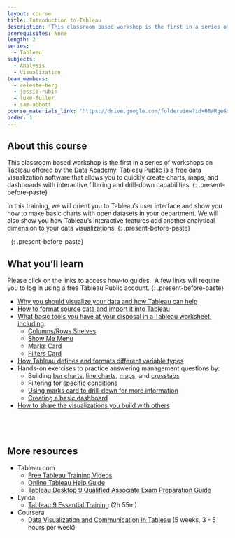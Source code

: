 ```yaml
---
layout: course
title: Introduction to Tableau
description: 'This classroom based workshop is the first in a series of workshops on Tableau offered by the Data Academy.  Tableau Public is a free data visualization software that allows you to quickly create charts, maps, and dashboards with interactive filtering and drill-down capabilities.'
prerequisites: None
length: 2
series:
  - Tableau
subjects:
  - Analysis
  - Visualization
team_members:
  - celeste-berg
  - jessie-rubin
  - luke-fuller
  - sam-abbott
course_materials_link: 'https://drive.google.com/folderview?id=0BwRgeGq-b8f9Ym45cDhTQ21fbk0&usp=sharing'
order: 1
---
```



## About this course

This classroom based workshop is the first in a series of workshops on Tableau offered by the Data Academy. Tableau Public is a free data visualization software that allows you to quickly create charts, maps, and dashboards with interactive filtering and drill-down capabilities.
{: .present-before-paste}

In this training, we will orient you to Tableau’s user interface and show you how to make basic charts with open datasets in your department. We will also show you how Tableau’s interactive features add another analytical dimension to your data visualizations.
{: .present-before-paste}

&nbsp;
{: .present-before-paste}

## What you’ll learn

Please click on the links to access how-to guides.&nbsp; A few links will require you to log in using a free Tableau Public account.
{: .present-before-paste}

* [Why you should visualize your data and how Tableau can help](http://www.tableau.com/learn/tutorials/on-demand/getting-started?signin=2eef25056a4473a83a6529b1c5d5353f)
* [How to format source data and import it into Tableau](http://www.tableau.com/learn/tutorials/on-demand/data-prep-text-and-excel-files?signin=72bd892169df0bda86f5bbdbce40b0a9)
* [What basic tools you have at your disposal in a Tableau worksheet, including](http://www.tableau.com/learn/tutorials/on-demand/tableau-interface?signin=6294b9d2da0f05f4afc438f018ec5756):
  * [Columns/Rows Shelves](http://onlinehelp.tableau.com/current/pro/online/windows/en-us/help.htm#buildmanual_shelves.html%3FTocPath%3DBuilding%2520Data%2520Views%7CBuilding%2520Views%2520Manually%7CShelves%2520and%2520Cards%7C_____0)
  * [Show Me Menu](http://onlinehelp.tableau.com/current/pro/online/windows/en-us/help.htm#buildauto_showme.html%3FTocPath%3DBuilding%2520Data%2520Views%7CBuilding%2520Views%2520Automatically%7C_____1)
  * [Marks Card](http://onlinehelp.tableau.com/current/pro/online/windows/en-us/help.htm#buildmanual_shelves_marks.html)
  * [Filters Card](http://onlinehelp.tableau.com/current/pro/online/windows/en-us/help.htm#filtering.html%3FTocPath%3DBuilding%2520Data%2520Views%7CFiltering%7C_____0)
* [How Tableau defines and formats different variable types](http://onlinehelp.tableau.com/current/pro/online/windows/en-us/help.htm#datafields_typesandroles_dataroles.html)
* Hands-on exercises to practice answering management questions by:
  * Building [bar charts](http://onlinehelp.tableau.com/current/pro/online/windows/en-us/help.htm#buildexamples_bar.html%3FTocPath%3DBuilding%2520Data%2520Views%7CBuild-It-Yourself%2520Exercises%7C_____1), [line charts](http://onlinehelp.tableau.com/current/pro/online/windows/en-us/help.htm#buildexamples_line.html%3FTocPath%3DBuilding%2520Data%2520Views%7CBuild-It-Yourself%2520Exercises%7C_____3), [maps](http://www.tableau.com/learn/tutorials/on-demand/getting-started-mapping?signin=aa03c1bb2cd0297dc57257bcba159713), and [crosstabs](http://onlinehelp.tableau.com/current/pro/online/windows/en-us/help.htm#build_auto.html%3FTocPath%3DBuilding%2520Data%2520Views%7CBuilding%2520Views%2520Automatically%7C_____0)
  * [Filtering for specific conditions](http://www.tableau.com/learn/tutorials/on-demand/ways-filter?signin=42b4a2e659aba58bda7faa8049c2fab2)
  * [Using marks card to drill-down for more information](http://www.tableau.com/learn/tutorials/on-demand/getting-started-visual-analytics)
  * [Creating a basic dashboard](http://www.tableau.com/learn/tutorials/on-demand/building-dashboard?signin=abfac91951e18c991976ce7091f6c1b2)
* [How to share the visualizations you build with others](http://www.tableau.com/learn/tutorials/on-demand/getting-started-tableau-server-and-tableau-online?signin=a17b7025b9293339f7a665f25fe6b9ba)


## &nbsp;

## More resources

* Tableau.com
  * [Free Tableau Training Videos](http://www.tableau.com/learn/training)
  * [Online Tableau Help Guide](http://onlinehelp.tableau.com/current/pro/online/windows/en-us/help.html)
  * [Tableau Desktop 9 Qualified Associate Exam Preparation Guide](http://mkt.tableau.com/files/Desktop-9-QA-Prep-Guide.pdf)
* Lynda
  * [Tableau 9 Essential Training](https://www.lynda.com/Tableau-tutorials/Tableau-9-Essential-Training/386886-2.html) (2h 55m)
* Coursera
  * [Data Visualization and Communication in Tableau](https://www.coursera.org/learn/analytics-tableau/) (5 weeks, 3 - 5 hours per week)